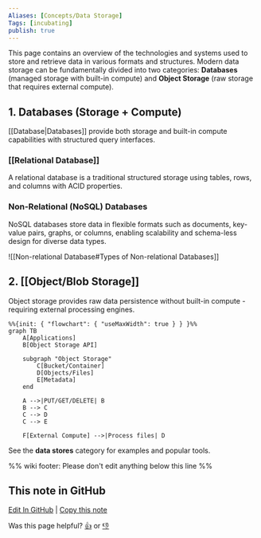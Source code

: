 ```yaml
---
Aliases: [Concepts/Data Storage]
Tags: [incubating]
publish: true
---
```


This page contains an overview of the technologies and systems used to store and retrieve data in various formats and structures. Modern data storage can be fundamentally divided into two categories: **Databases** (managed storage with built-in compute) and **Object Storage** (raw storage that requires external compute).

## 1. Databases (Storage + Compute)

[[Database|Databases]] provide both storage and built-in compute capabilities with structured query interfaces.

### [[Relational Database]]

A relational database is a traditional structured storage using tables, rows, and columns with ACID properties.

### Non-Relational (NoSQL) Databases

NoSQL databases store data in flexible formats such as documents, key-value pairs, graphs, or columns, enabling scalability and schema-less design for diverse data types.

![[Non-relational Database#Types of Non-relational Databases]]

## 2. [[Object/Blob Storage]]

Object storage provides raw data persistence without built-in compute - requiring external processing engines.

```mermaid
%%{init: { "flowchart": { "useMaxWidth": true } } }%%
graph TB
    A[Applications] 
    B[Object Storage API]
    
    subgraph "Object Storage"
        C[Bucket/Container]
        D[Objects/Files]
        E[Metadata]
    end
    
    A -->|PUT/GET/DELETE| B
    B --> C
    C --> D
    C --> E
    
    F[External Compute] -->|Process files| D
```
See the **data stores** category for examples and popular tools.

%% wiki footer: Please don't edit anything below this line %%

## This note in GitHub

<span class="git-footer">[Edit In GitHub](https://github.dev/data-engineering-community/data-engineering-wiki/blob/main/Concepts/Data%20Storage/Data%20Storage.md "git-hub-edit-note") | [Copy this note](https://raw.githubusercontent.com/data-engineering-community/data-engineering-wiki/main/Concepts/Data%20Storage/Data%20Storage.md "git-hub-copy-note")</span>

<span class="git-footer">Was this page helpful?
[👍](https://tally.so/r/mOaxjk?rating=Yes&url=https://dataengineering.wiki/Concepts/Data%20Storage/Data%20Storage) or [👎](https://tally.so/r/mOaxjk?rating=No&url=https://dataengineering.wiki/Concepts/Data%20Storage/Data%20Storage)</span>
